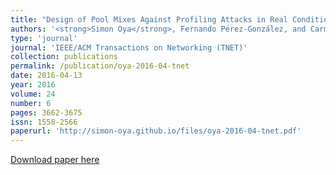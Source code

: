 ```yaml
---
title: "Design of Pool Mixes Against Profiling Attacks in Real Conditions"
authors: '<strong>Simon Oya</strong>, Fernando Pérez-González, and Carmela Troncoso'
type: 'journal'
journal: 'IEEE/ACM Transactions on Networking (TNET)'
collection: publications
permalink: /publication/oya-2016-04-tnet
date: 2016-04-13
year: 2016
volume: 24
number: 6
pages: 3662-3675
issn: 1558-2566
paperurl: 'http://simon-oya.github.io/files/oya-2016-04-tnet.pdf'
---
```


[Download paper here](http://simon-oya.github.io/files/oya-2016-04-tnet.pdf)

